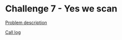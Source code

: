 # Challenge 7 - Yes we scan

[Problem description](https://contest.tuenti.net/Challenges?id=7)

[Call log](https://contest.tuenti.net/resources/phone_call.log.gz)
